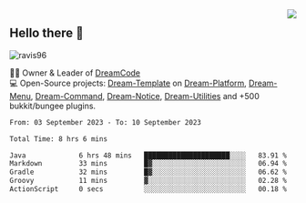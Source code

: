 <img align='right' src="https://github-readme-stats.vercel.app/api?username=Ravis96&show_icons=true">

## Hello there 👋
<p align="left"> <img src="https://komarev.com/ghpvc/?username=ravis96&label=Profile%20views&color=0e75b6&style=flat" alt="ravis96" /> </p>

👨‍💻 Owner & Leader of [DreamCode](https://github.com/DreamPoland) <br>
💻 Open-Source projects: [Dream-Template](https://github.com/DreamPoland/dream-template) on [Dream-Platform](https://github.com/DreamPoland/dream-platform), [Dream-Menu](https://github.com/DreamPoland/dream-menu), [Dream-Command](https://github.com/DreamPoland/dream-command), [Dream-Notice](https://github.com/DreamPoland/dream-notice), [Dream-Utilities](https://github.com/DreamPoland/dream-utilities) and +500 bukkit/bungee plugins.

<!--START_SECTION:waka-->

```txt
From: 03 September 2023 - To: 10 September 2023

Total Time: 8 hrs 6 mins

Java             6 hrs 48 mins   █████████████████████░░░░   83.91 %
Markdown         33 mins         █▓░░░░░░░░░░░░░░░░░░░░░░░   06.94 %
Gradle           32 mins         █▓░░░░░░░░░░░░░░░░░░░░░░░   06.62 %
Groovy           11 mins         ▓░░░░░░░░░░░░░░░░░░░░░░░░   02.28 %
ActionScript     0 secs          ░░░░░░░░░░░░░░░░░░░░░░░░░   00.18 %
```

<!--END_SECTION:waka-->
